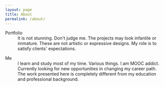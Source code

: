 ```yaml
---
layout: page
title: About
permalink: /about/
---
```



<div class="row">
<div class="col-xs-9">


<dl class="dl-horizontal about">
<dt >Portfolio</dt>
<dd>It is not stunning. Don't
judge me. The projects may look infantile or immature. These are
not artistic or expressive designs. My role is to satisfy
clients' expectations. </dd>

</dl>
<dl class="dl-horizontal about">   <dt>  Me </dt>
<dd>I learn and study most of my time. Various
things. I am MOOC addict. Currently looking for new
opportunities in changing my career path. The work presented
here is completely different from my education and
professional background.   </dd></dl>
</div>
</div>
